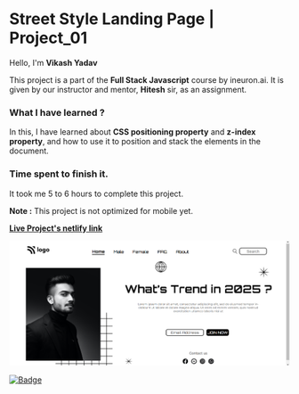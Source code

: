 # **Street Style Landing Page | Project_01**

Hello, I'm **Vikash Yadav** 

This project is a part of the **Full Stack Javascript** course by ineuron.ai. It is given by our instructor and mentor, **Hitesh** sir,  as an assignment.


### **What I have learned ?**

In this, I have learned about **CSS positioning property** and **z-index property**, and how to use it to position and stack the elements in the document.

### **Time spent to finish it.**

It took me 5 to 6 hours to complete this project.

**Note :** This project is not optimized for mobile yet.

**[Live Project's netlify link](https://street-style-landing-page-project-01.netlify.app/ "Project link")**

[![Project ScreenShot](./completed_project_01.png)](https://street-style-landing-page-project-01.netlify.app/ "Project link")


[![Badge](https://img.shields.io/badge/Project__01-Street__Style__Landing__Page-yellow)](https://street-style-landing-page-project-01.netlify.app/ "Project link")